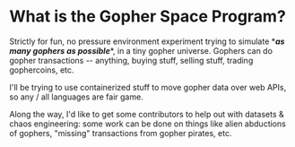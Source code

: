 # What is the Gopher Space Program?


Strictly for fun, no pressure environment experiment trying to simulate
\****as many gophers as possible***\*, in a tiny gopher universe.
Gophers can do gopher transactions -- anything,
buying stuff, selling stuff, trading 
gophercoins, etc.

I'll be trying to use containerized stuff to move gopher data over web APIs, so any / all
languages are fair game.

Along the way, I'd like to get some contributors to help out with datasets & chaos engineering: some work can be done
on things like alien abductions of gophers,
"missing" transactions from gopher pirates, etc.
